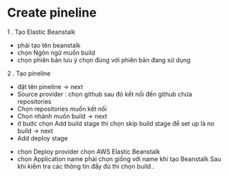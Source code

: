 # Create pineline

1 . Tạo Elastic Beanstalk 
- phải tạo tên beanstalk 
- chọn Ngôn ngữ muốn build
- chọn phiên bản lưu ý chọn đúng với phiên bản đang sử dụng 

2 . Tạo pineline 
- đặt tên pineline -> next 
- Source provider : chọn github  sau đó kết nối đến github chứa repositories 
- Chọn repositories muốn kết nối
- Chọn nhánh muốn build -> next
- ở bước chọn Add build stage  thì chọn skip build stage  để set up là no build  -> next 
- Add deploy stage 
+ chọn Deploy provider chọn  AWS Elastic Beanstalk
+ chọn Application name phải chọn giống với name khi tạo Beanstalk
 Sau khi kiểm tra các thông tin đầy đủ thì chọn build .


